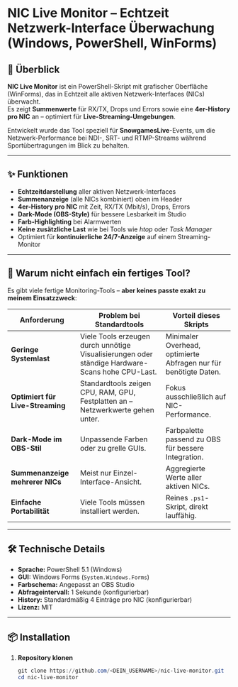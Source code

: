 # NIC Live Monitor – Echtzeit Netzwerk-Interface Überwachung (Windows, PowerShell, WinForms)

## 📌 Überblick
**NIC Live Monitor** ist ein PowerShell-Skript mit grafischer Oberfläche (WinForms), das in Echtzeit alle aktiven Netzwerk-Interfaces (NICs) überwacht.  
Es zeigt **Summenwerte** für RX/TX, Drops und Errors sowie eine **4er-History pro NIC** an – optimiert für **Live-Streaming-Umgebungen**.

Entwickelt wurde das Tool speziell für **SnowgamesLive**-Events, um die Netzwerk-Performance bei NDI-, SRT- und RTMP-Streams während Sportübertragungen im Blick zu behalten.

---

## ✨ Funktionen
- **Echtzeitdarstellung** aller aktiven Netzwerk-Interfaces
- **Summenanzeige** (alle NICs kombiniert) oben im Header
- **4er-History pro NIC** mit Zeit, RX/TX (Mbit/s), Drops, Errors
- **Dark-Mode (OBS-Style)** für bessere Lesbarkeit im Studio
- **Farb-Highlighting** bei Alarmwerten
- **Keine zusätzliche Last** wie bei Tools wie *htop* oder *Task Manager*
- Optimiert für **kontinuierliche 24/7-Anzeige** auf einem Streaming-Monitor

---

## 🚀 Warum nicht einfach ein fertiges Tool?
Es gibt viele fertige Monitoring-Tools – **aber keines passte exakt zu meinem Einsatzzweck**:

| Anforderung | Problem bei Standardtools | Vorteil dieses Skripts |
|-------------|---------------------------|------------------------|
| **Geringe Systemlast** | Viele Tools erzeugen durch unnötige Visualisierungen oder ständige Hardware-Scans hohe CPU-Last. | Minimaler Overhead, optimierte Abfragen nur für benötigte Daten. |
| **Optimiert für Live-Streaming** | Standardtools zeigen CPU, RAM, GPU, Festplatten an – Netzwerkwerte gehen unter. | Fokus ausschließlich auf NIC-Performance. |
| **Dark-Mode im OBS-Stil** | Unpassende Farben oder zu grelle GUIs. | Farbpalette passend zu OBS für bessere Integration. |
| **Summenanzeige mehrerer NICs** | Meist nur Einzel-Interface-Ansicht. | Aggregierte Werte aller aktiven NICs. |
| **Einfache Portabilität** | Viele Tools müssen installiert werden. | Reines `.ps1`-Skript, direkt lauffähig. |

---

## 🛠 Technische Details
- **Sprache:** PowerShell 5.1 (Windows)
- **GUI:** Windows Forms (`System.Windows.Forms`)
- **Farbschema:** Angepasst an OBS Studio
- **Abfrageintervall:** 1 Sekunde (konfigurierbar)
- **History:** Standardmäßig 4 Einträge pro NIC (konfigurierbar)
- **Lizenz:** MIT

---

## 📦 Installation
1. **Repository klonen**  
   ```powershell
   git clone https://github.com/<DEIN_USERNAME>/nic-live-monitor.git
   cd nic-live-monitor
